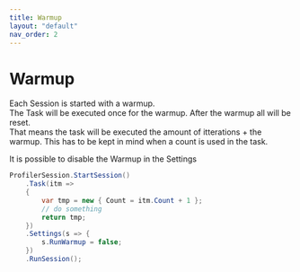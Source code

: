 ```yaml
---
title: Warmup
layout: "default"
nav_order: 2
---
```

# Warmup
Each Session is started with a warmup.  
The Task will be executed once for the warmup. After the warmup all will be reset.  
That means the task will be executed the amount of itterations + the warmup. This has to be kept in mind when a count is used in the task.  
  
It is possible to disable the Warmup in the Settings
```csharp
ProfilerSession.StartSession()
    .Task(itm =>
    {
        var tmp = new { Count = itm.Count + 1 };
        // do something
        return tmp;
    })
    .Settings(s => {
        s.RunWarmup = false;
    })
    .RunSession();
```
